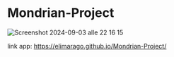 # Mondrian-Project

![Screenshot 2024-09-03 alle 22 16 15](https://github.com/user-attachments/assets/76046d8b-ee41-4575-847a-2e90443d96db)

link app: https://elimarago.github.io/Mondrian-Project/
